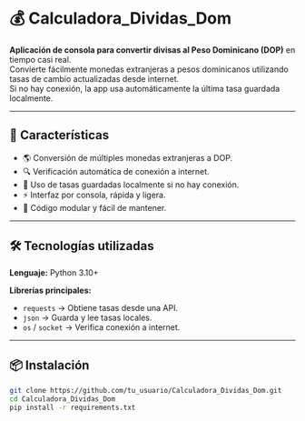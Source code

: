 # 💰 Calculadora_Dividas_Dom

**Aplicación de consola para convertir divisas al Peso Dominicano (DOP)** en tiempo casi real.  
Convierte fácilmente monedas extranjeras a pesos dominicanos utilizando tasas de cambio actualizadas desde internet.  
Si no hay conexión, la app usa automáticamente la última tasa guardada localmente.

---

## 🚀 Características

- 🌎 Conversión de múltiples monedas extranjeras a DOP.  
- 🔍 Verificación automática de conexión a internet.  
- 💾 Uso de tasas guardadas localmente si no hay conexión.  
- ⚡ Interfaz por consola, rápida y ligera.  
- 🧩 Código modular y fácil de mantener.  

---

## 🛠️ Tecnologías utilizadas

**Lenguaje:** Python 3.10+  

**Librerías principales:**
- `requests` → Obtiene tasas desde una API.
- `json` → Guarda y lee tasas locales.
- `os` / `socket` → Verifica conexión a internet.

---

## 📦 Instalación

```bash
git clone https://github.com/tu_usuario/Calculadora_Dividas_Dom.git
cd Calculadora_Dividas_Dom
pip install -r requirements.txt
